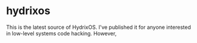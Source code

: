 hydrixos
========

This is the latest source of HydrixOS. I've published it for anyone interested in low-level systems code hacking. However, 
